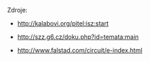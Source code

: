 Zdroje:

- http://kalabovi.org/pitel:isz:start

- http://szz.g6.cz/doku.php?id=temata:main

- http://www.falstad.com/circuit/e-index.html

